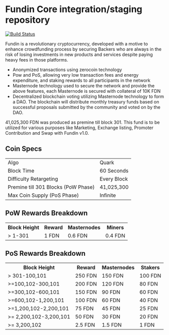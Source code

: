 Fundin Core integration/staging repository
=====================================

[![Build Status](https://travis-ci.org/fundin/Fundin.svg?branch=master)](https://travis-ci.org/fundin/Fundin)

Fundin is a revolutionary cryptocurrency, developed with a motive to enhance crowdfunding process by securing Backers who are always in the risk of losing investments in new products and services despite paying heavy fees in those platforms.
- Anonymized transactions using zerocoin technology
- Pow and PoS, allowing very low transaction fees and energy expenditure, and staking rewards to all participants in the network
- Masternode technology used to secure the network and provide the above features, each Masternode is secured
  with collateral of 10K FDN
- Decentralized blockchain voting utilizing Masternode technology to form a DAO. The blockchain will distribute monthly treasury funds based on successful proposals submitted by the community and voted on by the DAO.

41,025,300 FDN was produced as premine till block 301. This fund is to be utilized for various purposes like Marketing, Exchange listing, Promoter Contribution and Swap with Fundin v1.0.

## Coin Specs ##
<table>
<tr><td>Algo</td><td>Quark</td></tr>
<tr><td>Block Time</td><td>60 Seconds</td></tr>
<tr><td>Difficulty Retargeting</td><td>Every Block</td></tr>
<tr><td>Premine till 301 Blocks (PoW Phase)</td><td>41,025,300</td></tr>
<tr><td>Max Coin Supply (PoS Phase)</td><td>Infinite</td></tr>
</table>

## PoW Rewards Breakdown ##

<table>
<th>Block Height</th><th>Reward</th><th>Masternodes</th><th>Miners</th>
<tr><td>> 1-301</td><td>1 FDN</td><td>0.6 FDN</td><td>0.4 FDN</td></tr>
</table>

## PoS Rewards Breakdown ##

<table>
<th>Block Height</th><th>Reward</th><th>Masternodes</th><th>Stakers</th>
<tr><td>> 301-100,101</td><td>250 FDN</td><td>150 FDN</td><td>100 FDN</td></tr>
<tr><td>>=100,102-300,101</td><td>200 FDN</td><td>120 FDN</td><td>80 FDN</td></tr>
<tr><td>>=300,102-600,101</td><td>150 FDN</td><td>90 FDN</td><td>60 FDN</td></tr>
<tr><td>>=600,102-1,200,101</td><td>100 FDN</td><td>60 FDN</td><td>40 FDN</td></tr>
<tr><td>>=1,200,102-2,200,101</td><td>75 FDN</td><td>45 FDN</td><td>25 FDN</td></tr>
<tr><td>>= 2,200,102-3,200,101</td><td>50 FDN</td><td>30 FDN</td><td>20 FDN</td></tr>
<tr><td>>= 3,200,102</td><td>2.5 FDN</td><td>1.5 FDN</td><td>1 FDN</td></tr>
</table>
